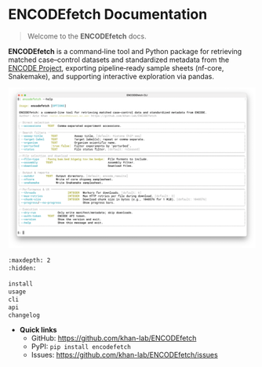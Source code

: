 # ENCODEfetch Documentation

> Welcome to the **ENCODEfetch** docs.

**ENCODEfetch** is a command‑line tool and Python package for retrieving matched case–control datasets and standardized metadata from the [ENCODE Project](https://www.encodeproject.org), exporting pipeline‑ready sample sheets (nf-core, Snakemake), and supporting interactive exploration via pandas.

![cli](/docs/img/ENCODEfetch-cli.png)

```{toctree}
:maxdepth: 2
:hidden:

install
usage
cli
api
changelog
```

- **Quick links**
  - GitHub: <https://github.com/khan-lab/ENCODEfetch>
  - PyPI: `pip install encodefetch`
  - Issues: <https://github.com/khan-lab/ENCODEfetch/issues>
